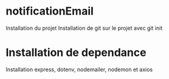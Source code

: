 # notificationEmail
Installation du projet 
Installation de git sur le projet avec git init

# Installation de dependance
Installation express, dotenv, nodemailer, nodemon et axios